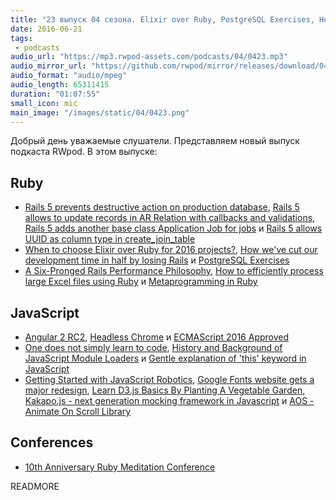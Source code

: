 ```yaml
---
title: "23 выпуск 04 сезона. Elixir over Ruby, PostgreSQL Exercises, Headless Chrome, Kakapo.js, AOS и прочее"
date: 2016-06-21
tags:
 - podcasts
audio_url: "https://mp3.rwpod-assets.com/podcasts/04/0423.mp3"
audio_mirror_url: "https://github.com/rwpod/mirror/releases/download/04.23/0423.mp3"
audio_format: "audio/mpeg"
audio_length: 65311415
duration: "01:07:55"
small_icon: mic
main_image: "/images/static/04/0423.png"
---
```


Добрый день уважаемые слушатели. Представляем новый выпуск подкаста RWpod. В этом выпуске:

## Ruby

 - [Rails 5 prevents destructive action on production database](http://blog.bigbinary.com/2016/06/07/rails-5-prevents-destructive-action-on-production-db.html), [Rails 5 allows to update records in AR Relation with callbacks and validations](http://blog.bigbinary.com/2016/06/10/rails-5-allows-updating-relation-objects-along-with-callbacks-and-validations.html), [Rails 5 adds another base class Application Job for jobs](http://blog.bigbinary.com/2016/06/12/rails-5-adds-application-jobs-for-jobs.html) и [Rails 5 allows UUID as column type in create_join_table](http://blog.bigbinary.com/2016/06/16/rails-5-create-join-table-with-uuid.html)
 - [When to choose Elixir over Ruby for 2016 projects?](https://www.amberbit.com/blog/2015/12/22/when-choose-elixir-over-ruby-for-2016-projects/), [How we've cut our development time in half by losing Rails](http://mixandgo.com/blog/how-weve-cut-our-development-time-in-half-by-losing-rails) и [PostgreSQL Exercises](https://pgexercises.com/)
 - [A Six-Pronged Rails Performance Philosophy](http://blog.scoutapp.com/articles/2016/06/14/performance-prereqs-for-rails-teams), [How to efficiently process large Excel files using Ruby](https://infinum.co/the-capsized-eight/articles/how-to-efficiently-process-large-excel-files-using-ruby) и [Metaprogramming in Ruby](https://blog.codeship.com/metaprogramming-in-ruby/)


## JavaScript

 - [Angular 2 RC2](http://angularjs.blogspot.com/2016/06/rc2-now-available.html), [Headless Chrome](https://docs.google.com/presentation/d/1gqK9F4lGAY3TZudAtdcxzMQNEE7PcuQrGu83No3l0lw/preview?slide=id.g14ebf0ab58_0_0) и [ECMAScript 2016 Approved](http://www.ecma-international.org/ecma-262/7.0/index.html)
 - [One does not simply learn to code](https://medium.freecodecamp.com/one-does-not-simply-learn-to-code-f25bacdc5b62), [History and Background of JavaScript Module Loaders](http://appendto.com/2016/06/the-short-history-of-javascript-module-loaders/) и [Gentle explanation of 'this' keyword in JavaScript](http://rainsoft.io/gentle-explanation-of-this-in-javascript/)
 - [Getting Started with JavaScript Robotics](https://medium.com/@leo/getting-started-with-javascript-robotics-5c54e716562c),  [Google Fonts website gets a major redesign](http://www.creativebloq.com/fonts/google-fonts-website-gets-redesign-61620894), [Learn D3.js Basics By Planting A Vegetable Garden](https://www.rtfmanual.io/d3garden/), [Kakapo.js - next generation mocking framework in Javascript](http://devlucky.github.io/kakapo-js) и [AOS - Animate On Scroll Library](http://michalsnik.github.io/aos/)

## Conferences

 - [10th Anniversary Ruby Meditation Conference](https://rubymeditation10.eventbrite.com/)


READMORE
